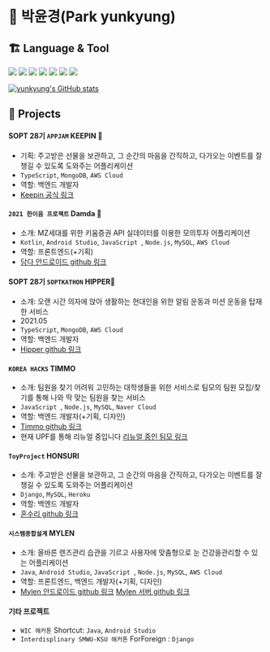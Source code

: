 # 💁 박윤경(Park yunkyung)
## 🏗️ Language & Tool

<img src="https://img.shields.io/badge/Python-3766AB?style=flat-square&logo=Python&logoColor=white"/></a>
<img src="https://img.shields.io/badge/Java-FF8000?style=flat-square&logo=Java&logoColor=white"/></a>
<img src="https://img.shields.io/badge/Kotlin-04B404?style=flat-square&logo=Kotlin&logoColor=white"/></a>
<img src="https://img.shields.io/badge/Javascript-F7FE2E?style=flat-square&logo=Javascript&logoColor=black"/></a>
<img src="https://img.shields.io/badge/TypeScript-2E9AFE?style=flat-square&logo=TypeScript&logoColor=white"/></a>
<img src="https://img.shields.io/badge/node.js-6E6E6E?style=flat-square&logo=node.js&logoColor=green"/></a>
<img src="https://img.shields.io/badge/Android-01DF01?style=flat-square&logo=Android&logoColor=white"/></a>

[![yunkyung's GitHub stats](https://github-readme-stats.vercel.app/api?username=expresshighway&show_icons=true&theme=tokyonight)](https://github.com/expresshighway/github-readme-stats)

## :hatched_chick: Projects
#### SOPT 28기 `APPJAM` KEEPIN 🥇
- 기획: 주고받은 선물을 보관하고, 그 순간의 마음을 간직하고, 다가오는 이벤트를 잘 챙길 수 있도록 도와주는 어플리케이션
- `TypeScript`, `MongoDB`, `AWS Cloud`
- 역할: 백엔드 개발자
- [Keepin 공식 링크](https://linktr.ee/keepin.official)

#### `2021 한이음 프로젝트` Damda 🏅 
- 소개: MZ세대를 위한 키움증권 API 실데이터를 이용한 모의투자 어플리케이션
- `Kotlin`, `Android Studio`, `JavaScript `, `Node.js`, `MySQL`, `AWS Cloud`
- 역할: 프론트엔드(+기획)
- [담다 안드로이드 github 링크](https://github.com/team-damda/Damda-Android)

#### SOPT 28기 `SOPTKATHON` HIPPER🥇
- 소개: 오랜 시간 의자에 앉아 생활하는 현대인을 위한 알림 운동과 미션 운동을 탑재한 서비스
- 2021.05
- `TypeScript`, `MongoDB`, `AWS Cloud`
- 역할: 백엔드 개발자
- [Hipper github 링크](https://github.com/SOPTAKTHON/Hipper_server)

#### `KOREA HACKS` TIMMO
- 소개: 팀원을 찾기 어려워 고민하는 대학생들을 위한 서비스로 팀모의 팀원 모집/찾기를 통해 나와 딱 맞는 팀원을 찾는 서비스
- `JavaScript `, `Node.js`, `MySQL`, `Naver Cloud`
- 역할: 백엔드 개발자(+기획, 디자인)
- [Timmo github 링크](https://github.com/koreahacks/2021-songjas-backend)
- 현재 UPF를 통해 리뉴얼 중입니다 [리뉴얼 중인 팀모 링크](https://github.com/team-timmo/timmo-android)

#### `ToyProject` HONSURI
- 소개: 주고받은 선물을 보관하고, 그 순간의 마음을 간직하고, 다가오는 이벤트를 잘 챙길 수 있도록 도와주는 어플리케이션
- `Django`, `MySQL`, `Heroku`
- 역할: 백엔드 개발자
- [혼수리 github 링크](https://github.com/liketoy/honsuri-backend)

#### `시스템종합설계` MYLEN
- 소개: 올바른 렌즈관리 습관을 기르고 사용자에 맞춤형으로 눈 건강을관리할 수 있는 어플리케이션
- `Java`, `Android Studio`, `JavaScript `, `Node.js`, `MySQL`, `AWS Cloud`
- 역할: 프론트엔드, 백엔드 개발자(+기획, 디자인)
- [Mylen 안드로이드 github 링크](https://github.com/soo5717/2020-Mylen-Android) [Mylen 서버 github 링크](https://github.com/soo5717/2020-Mylen-Server)

#### 기타 프로젝트
- `WIC 해커톤` Shortcut: `Java`, `Android Studio`
- `Interdisplinary SMWU-KSU 해커톤` ForForeign : `Django`
